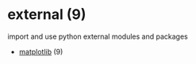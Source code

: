 # external (9)
import and use python external modules and packages

+ [matplotlib](matplotlib/README.md) (9)
